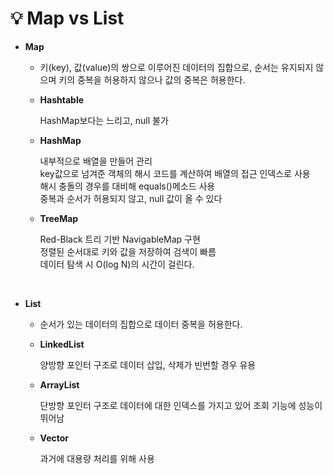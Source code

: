# 💡 **Map vs List**


- **Map**

  - 키(key), 값(value)의 쌍으로 이루어진 데이터의 집합으로, 순서는 유지되지 않으며 키의 중복을 허용하지 않으나 값의 중복은 허용한다.

  - **Hashtable**

    HashMap보다는 느리고, null 불가

  - **HashMap**

    내부적으로 배열을 만들어 관리 <br>
    key값으로 넘겨준 객체의 해시 코드를 계산하여 배열의 접근 인덱스로 사용 <br>
    해시 충돌의 경우를 대비해 equals()메소드 사용 <br>
    중복과 순서가 허용되지 않고, null 값이 올 수 있다 <br>

  - **TreeMap**

    Red-Black 트리 기반 NavigableMap 구현 <br>
    정렬된 순서대로 키와 값을 저장하여 검색이 빠름 <br>
    데이터 탐색 시 O(log N)의 시간이 걸린다. <br>

<br>

- **List**

  - 순서가 있는 데이터의 집합으로 데이터 중복을 허용한다.

  - **LinkedList**

    양방향 포인터 구조로 데이터 삽입, 삭제가 빈번할 경우 유용

  - **ArrayList**

    단방향 포인터 구조로 데이터에 대한 인덱스를 가지고 있어 조회 기능에 성능이 뛰어남

  - **Vector**

    과거에 대용량 처리를 위해 사용

